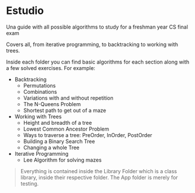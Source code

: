 # Estudio

Una guide with all possible algorithms to study for a freshman year CS final exam

Covers all, from iterative programming, to backtracking to working with trees.

Inside each folder you can find basic algorithms for each section along with a few solved exercises. For example:

- Backtracking
  - Permutations
  - Combinations
  - Variations with and without repetition
  - The N-Queens Problem
  - Shortest path to get out of a maze
- Working with Trees
  - Height and breadth of a tree
  - Lowest Common Ancestor Problem
  - Ways to traverse a tree: PreOrder, InOrder, PostOrder
  - Building a Binary Search Tree
  - Changing a whole Tree
- Iterative Programming
  - Lee Algorithm for solving mazes

> Everything is contained inside the Library Folder which is a class library, inside their respective folder. The App folder is merely for testing.

